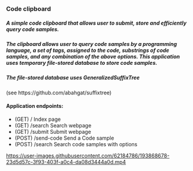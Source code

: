 <div>
<h3>Code clipboard</h3>
<h5>A simple code clipboard that allows user to submit, store and efficiently query code samples.</h5>
<h5>The clipboard allows user to query code samples by a programming language, a set of tags, assigned to the code, substrings of code samples, and any combination of the above options. This application uses temporary file-stored database to store code samples.</h5>
<h5>The file-stored database uses <b>GeneralizedSuffixTree</b></h5>(see https://github.com/abahgat/suffixtree)

<h4>Application endpoints:</h4>
<ul>
<li>(GET) / Index page</li>
<li>(GET) /search Search webpage</li>
<li>(GET) /submit Submit webpage</li>
<li>(POST) /send-code Send a Code sample</li>
<li>(POST) /search Search code samples with options</li>
</ul>
</div>

https://user-images.githubusercontent.com/62184786/193868678-23d5d57c-3f93-403f-a0c4-da08d3444a0d.mp4
